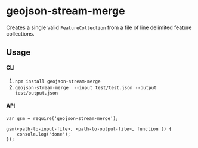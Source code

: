 # geojson-stream-merge

Creates a single valid `FeatureCollection` from a file of line delimited feature collections.

## Usage


#### CLI
1. `npm install geojson-stream-merge`
2. `geojson-stream-merge  --input test/test.json --output test/output.json`


#### API

```
var gsm = require('geojson-stream-merge');

gsm(<path-to-input-file>, <path-to-output-file>, function () {
    console.log('done');
});
```
